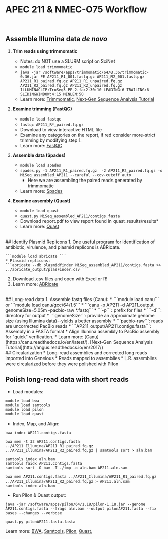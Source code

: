 # **APEC 211 & NMEC-O75 Workflow**


<br>

## Assemble Illumina data *de novo*
1. **Trim reads using trimmomatic**
	* Notes: do NOT use a SLURM script on SciNet
	* ```module load trimmomatic```
	*  ```java -jar /software/apps/trimmomatic/64/0.36/trimmomatic-0.36.jar PE AP211_R1_001.fastq.gz AP211_R2_001.fastq.gz AP211_R1_paired.fq.gz AP211_R1_unpaired.fq.gz AP211_R2_paired.fq.gz AP211_R2_unpaired.fq.gz ILLUMINACLIP:TruSeq3-PE-2.fa:2:30:10 LEADING:6 TRAILING:6 SLIDINGWINDOW:4:15 MINLEN:50```
	*  Learn more: [Trimmomatic](http://www.usadellab.org/cms/?page=trimmomatic), [Next-Gen Sequence Analysis Tutorial](http://angus.readthedocs.io/en/2017/)
2. **Examine trimming (FastQC)**
	* ```module load fastqc```
	*  ```fastqc AP211_R*_paired.fq.gz```
	*  Download to view interactive HTML file
	*  Examine any categories on the report, if red consider more-strict trimming by modifying step 1. 
	*  Learn more: [FastQC](https://www.bioinformatics.babraham.ac.uk/projects/fastqc/)
	
3. **Assemble data (Spades)**
	* ```module load spades```
	* ```spades.py -1 AP211_R1_paired.fq.gz  -2 AP211_R2_paired.fq.gz -o MiSeq_assembled_AP211 --careful --cov-cutoff auto```
		* Here we are assembling the paired reads generated by trimmomatic
	* Learn more: [Spades](http://cab.spbu.ru/software/spades/)

4. **Examine assembly (Quast)**
	* ```module load quast```
	* ```quast.py MiSeq_assembled_AP211/contigs.fasta ```
	* Download report.pdf to view report found in quast_results/results*
	* Learn more: [Quast](http://quast.sourceforge.net/quast)

<br>
## Identify Plasmid Replicons
1. One useful program for identification of antibiotic, virulence, and plasmid replicons is ABRicate.

	```module load abricate ```
	* Plasmid replicons: 
	```abricate --db plasmidfinder MiSeq_assembled_AP211/contigs.fasta >> ../abricate_output/plasFinder.csv ```
2. Download .csv files and open with Excel or R!
3. Learn more: [ABRicate](https://github.com/tseemann/abricate)

<br>
## Long-read data
1. Assemble fastq files (Canu):
	* ```module load canu``` or ```module load canu/gcc/64/1.5```
	* ```canu -p AP211 -d AP211_output genomeSize=5.05m -pacbio-raw *.fastq```
		* ```-p```: prefix for files
		* ```-d```: directory for output
		* ```genomeSize```: provide an approximate genome size (using Illumina data)--yields a better assembly
		* ```pacbio-raw```: reads are uncorrected PacBio reads
		* ```AP211_output/AP211.contigs.fasta```: Assembly in a FASTA format
* Align Illumina assembly to PacBio assembly for "quick" verification.
* Learn more: [Canu](https://canu.readthedocs.io/en/latest/), [Next-Gen Sequence Analysis Tutorial](http://angus.readthedocs.io/en/2017/)

<br>
## Circularization
* Long-read assemblies and corrected long reads imported into Geneious
* Reads mapped to assemblies 
* L.R. assemblies were circularized before they were polished with Pilon

<br>

## Polish long-read data with short reads
* Load modules: 

```
module load bwa
module load samtools
module load pilon
module load quast
```
* Index, Map, and Align:

```
bwa index AP211.contigs.fasta

bwa mem -t 32 AP211.contigs.fasta ../AP211_Illumina/AP211_R1_paired.fq.gz ../AP211_Illumina/AP211_R2_paired.fq.gz | samtools sort > aln.bam

samtools index aln.bam
samtools faidx AP211.contigs.fasta
samtools sort -O bam -T ./tmp -o aln.bam AP211.aln.sam

bwa mem AP211.contigs.fasta ../AP211_Illumina/AP211_R1_paired.fq.gz ../AP211_Illumina/AP211_R2_paired.fq.gz > AP211.aln.sam
samtools index aln.bam
```

* Run Pilon & Quast output:

```
java -jar /software/apps/pilon/64/1.18/pilon-1.18.jar --genome AP211.contigs.fasta --frags aln.bam --output pilonAP211.fasta --fix bases --changes --verbose

quast.py pilonAP211.fasta.fasta
```

Learn more: [BWA](https://github.com/lh3/bwa), [Samtools](http://www.htslib.org), [Pilon](https://github.com/broadinstitute/pilon/wiki), [Quast](http://quast.sourceforge.net/quast), []()

